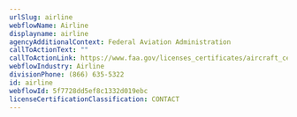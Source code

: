 ```yaml
---
urlSlug: airline
webflowName: Airline
displayname: airline
agencyAdditionalContext: Federal Aviation Administration
callToActionText: ""
callToActionLink: https://www.faa.gov/licenses_certificates/aircraft_certification
webflowIndustry: Airline
divisionPhone: (866) 635-5322
id: airline
webflowId: 5f7728dd5ef8c1332d019ebc
licenseCertificationClassification: CONTACT
---
```

